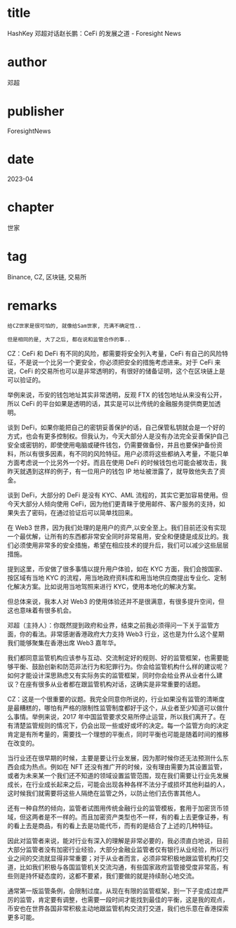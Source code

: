 # title
HashKey 邓超对话赵长鹏：CeFi 的发展之道 - Foresight News

# author
邓超

# publisher
ForesightNews

# date
2023-04

# chapter
世家

# tag
Binance, CZ, 区块链, 交易所

# remarks
`给CZ世家是很可怕的, 就像给Sam世家, 充满不确定性..`

`但是相同的是, 大了之后, 都在说和监管合作的事..`

CZ：CeFi 和 DeFi 有不同的风险，都需要将安全列入考量，CeFi 有自己的风险特征，不是说一个比另一个更安全，你必须把安全的措施考虑进来。对于 CeFi 来说，CeFi 的交易所也可以是非常透明的，有很好的储备证明，这个在区块链上是可以验证的。



举例来说，币安的钱包地址其实非常透明，反观 FTX 的钱包地址从来没有公开，所以 CeFi 的平台如果是透明的话，其实是可以比传统的金融服务提供商更加透明。



谈到 DeFi，如果你能把自己的密钥妥善保护的话，自己保管私钥就会是一个好的方式，也会有更多控制权。但我认为，今天大部分人是没有办法完全妥善保护自己安全或密钥的，即使使用电脑或硬件钱包，仍需要做备份，并且也要保护备份资料，所以有很多因素，有不同的风险特征。用户必须将这些都纳入考量，不能只单方面考虑说一个比另外一个好。而且在使用 DeFi 的时候钱包也可能会被攻击，我昨天就遇到这样的例子，有一位用户的钱包 IP 地址被泄露了，就导致他失去了资金。


谈到 DeFi，大部分的 DeFi 是没有 KYC、AML 流程的，其实它更加容易使用。但今天大部分人倾向使用 CeFi，因为他们更青睐于使用邮件、客户服务的支持，如果失去了密码，在通过验证后可以简单找回来。



在 Web3 世界，因为我们处理的是用户的资产,以安全至上。我们目前还没有实现一个最优解，让所有的东西都非常安全同时非常易用，安全和便捷是成反比的。我们必须使用非常多的安全措施，希望在相应技术的提升后，我们可以减少这些层层措施。



提到这里，币安做了很多事情以提升用户体验，如在 KYC 方面，我们会按国家、按区域有当地 KYC 的流程，用当地政府资料库和用当地供应商提出专业化、定制化解决方案。比如说用当地驾照来进行 KYC，使用本地化的解决方案。



但总体来说，我本人对 Web3 的使用体验还并不是很满意，有很多提升空间，但这也意味着有很多机会。

邓超（主持人）：你既然提到政府和业界，结束之前我必须得问一下关于监管方面，你的看法。非常感谢香港政府大力支持 Web3 行业，这也是为什么这个星期我们能够聚集在香港出席 Web3 嘉年华。



我们都同意监管机构应该参与互动、交流制定好的规则、好的监管框架，也需要能够平衡、鼓励创新和防范非法行为和犯罪行为。你会给监管机构什么样的建议呢？如何才能设计深思熟虑又有实际务实的监管框架，同时你会给业界从业者什么建议？在座有很多从业者都在跟监管机构对话，这确实是非常重要的话题。

 

CZ：这是一个很重要的议题。我完全同意你所说的，行业如果没有监管的清晰度是最糟糕的，哪怕有严格的限制性监管制度都好于这个，从业者至少知道可以做什么事情。举例来说，2017 年中国监管要求交易所停止运营，所以我们离开了。在有清楚监管规则的情况下，仍会出现一些或好或坏的决定。每一个监管方向的决定肯定是有所考量的，需要找一个理想的平衡点，同时平衡也可能是随着时间的推移在改变的。



当行业还在很早期的时候，主要是要让行业发展，因为那时候你还无法预测什么东西会成为热点。例如在 NFT 还没有推广开的时候，没有理由需要为其设置监管，或者为未来某一个我们还不知道的领域设置监管范围，现在我们需要让行业先发展成长，在行业成长起来之后，可能会出现各种各样不法分子或损坏其他利益的人，这时候我们就需要将这些人隔绝在监管之外，以防止他们去伤害其他人。



还有一种自然的倾向，监管者试图用传统金融行业的监管模板，套用于加密货币领域，但这两者是不一样的。而且加密资产类型也不一样，有的看上去更像证券，有的看上去是商品，有的看上去是功能代币，而有的是结合了上述的几种特征。



因此对监管者来说，能对行业有深入的理解是非常必要的，我必须直白地说，目前大部分监管者没有加密行业经验，大部分金融业监管者仅有银行从业经验，所以行业之间的交流就显得非常重要；对于从业者而言，必须非常积极地跟监管机构打交道，比如我们积极与各国监管机关交流沟通，有些国家政府监管接受度非常高，有些则是持怀疑态度的，这都不要紧，我们要做的就是持续耐心地交流。



通常第一版监管条例，会限制过度。从现在有限的监管框架，到一下子变成过度严厉的监管，肯定要有调整，也需要一段时间才能找到最佳的平衡，这是我的观点，币安也在世界各国非常积极主动地跟监管机构交流打交道，我们也乐意在香港探索更多可能。